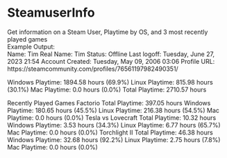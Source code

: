 # SteamuserInfo
<p>Get information on a Steam User, Playtime by OS, and 3 most recently played games<br />
Example Output:<br />
Name: Tim
Real Name: Tim
Status: Offline
Last logoff: Tuesday, June 27, 2023 21:54
Account Created: Tuesday, May 09, 2006 03:06
Profile URL: https://steamcommunity.com/profiles/76561197982490351/

Windows Playtime: 1894.58 hours (69.9%)
Linux Playtime: 815.98 hours (30.1%)
Mac Playtime: 0.0 hours (0.0%)
Total Playtime: 2710.57 hours

Recently Played Games
Factorio
  Total Playtime: 397.05 hours
    Windows Playtime: 180.65 hours (45.5%)
    Linux Playtime: 216.38 hours (54.5%)
    Mac Playtime: 0.0 hours (0.0%)
Tesla vs Lovecraft
  Total Playtime: 10.32 hours
    Windows Playtime: 3.53 hours (34.3%)
    Linux Playtime: 6.77 hours (65.7%)
    Mac Playtime: 0.0 hours (0.0%)
Torchlight II
  Total Playtime: 46.38 hours
    Windows Playtime: 32.68 hours (92.2%)
    Linux Playtime: 2.75 hours (7.8%)
    Mac Playtime: 0.0 hours (0.0%)</p>
